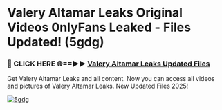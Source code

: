 # Valery Altamar Leaks Original Videos 0nlyFans Leaked - Files Updated! (5gdg)

<h3>🔴 CLICK HERE 🌐==►► <a href="https://tinyurl.com/ms9xzufz" rel="nofollow">Valery Altamar Leaks Updated Files</a></h3>

Get Valery Altamar Leaks and all content. Now you can access all videos and pictures of Valery Altamar Leaks. New Updated Files 2025!

[![5gdg](https://i.imgur.com/NaUBvic.gif)](https://tinyurl.com/ms9xzufz)
